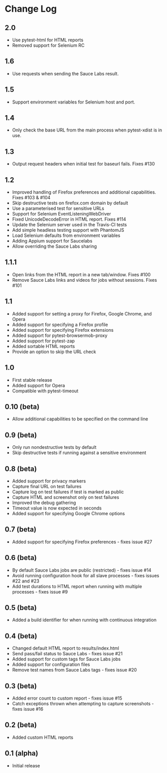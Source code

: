 Change Log
==========

2.0
---
* Use pytest-html for HTML reports
* Removed support for Selenium RC

1.6
---
* Use requests when sending the Sauce Labs result.

1.5
---
* Support environment variables for Selenium host and port.

1.4
---
* Only check the base URL from the main process when pytest-xdist is in use.

1.3
---
* Output request headers when initial test for baseurl fails. Fixes #130

1.2
-----
* Improved handling of Firefox preferences and additional capabilities. Fixes #103 & #104
* Skip destructive tests on firefox.com domain by default
* Use a parameterised test for sensitive URLs
* Support for Selenium EventListeningWebDriver
* Fixed UnicodeDecodeError in HTML report. Fixes #114
* Update the Selenium server used in the Travis-CI tests
* Add simple headless testing support with PhantomJS
* Load Selenium defaults from environment variables
* Adding Appium support for Saucelabs
* Allow overriding the Sauce Labs sharing

1.1.1
-----
* Open links from the HTML report in a new tab/window. Fixes #100
* Remove Sauce Labs links and videos for jobs without sessions. Fixes #101

1.1
---

* Added support for setting a proxy for Firefox, Google Chrome, and Opera
* Added support for specifying a Firefox profile
* Added support for specifying Firefox extensions
* Added support for pytest-browsermob-proxy
* Added support for pytest-zap
* Added sortable HTML reports
* Provide an option to skip the URL check

1.0
---

* First stable release
* Added support for Opera
* Compatible with pytest-timeout

0.10 (beta)
-----------

* Allow additional capabilities to be specified on the command line

0.9 (beta)
----------

* Only run nondestructive tests by default
* Skip destructive tests if running against a sensitive environment

0.8 (beta)
----------

 * Added support for privacy markers
 * Capture final URL on test failures
 * Capture log on test failures if test is marked as public
 * Capture HTML and screenshot only on test failures
 * Improved the debug gathering
 * Timeout value is now expected in seconds
 * Added support for specifying Google Chrome options

0.7 (beta)
----------

 * Added support for specifying Firefox preferences - fixes issue #27

0.6 (beta)
----------

 * By default Sauce Labs jobs are public (restricted) - fixes issue #14
 * Avoid running configuration hook for all slave processes - fixes issues #22 and #23
 * Add test durations to HTML report when running with multiple processes - fixes issue #9

0.5 (beta)
----------

 * Added a build identifier for when running with continuous integration

0.4 (beta)
----------

 * Changed default HTML report to results/index.html
 * Send pass/fail status to Sauce Labs - fixes issue #21
 * Added support for custom tags for Sauce Labs jobs
 * Added support for configuration files
 * Remove test names from Sauce Labs tags - fixes issue #20

0.3 (beta)
----------

 * Added error count to custom report - fixes issue #15
 * Catch exceptions thrown when attempting to capture screenshots - fixes issue #16

0.2 (beta)
----------

 * Added custom HTML reports

0.1 (alpha)
-----------

 * Initial release